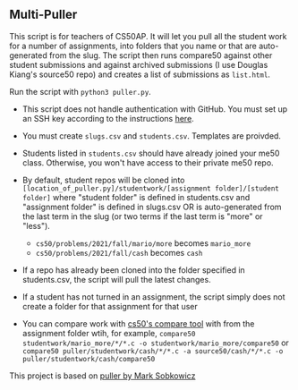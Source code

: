 ## Multi-Puller ##

This script is for teachers of CS50AP.  It will let you pull all the student work for a number of assignments, into folders that you name or that are auto-generated from the slug.  The script then runs compare50 against other student submissions and against archived submissions (I use Douglas Kiang's source50 repo) and creates a list of submissions as `list.html`.

Run the script with `python3 puller.py`.

- This script does not handle authentication with GitHub. You must set up an SSH key according to the instructions [here](https://cs50.readthedocs.io/github/).
- You must create `slugs.csv` and `students.csv`. Templates are proivded.
- Students listed in `students.csv` should have already joined your me50 class. Otherwise, you won't have access to their private me50 repo.
- By default, student repos will be cloned into `[location_of_puller.py]/studentwork/[assignment folder]/[student folder]` where "student folder" is defined in students.csv and "assignment folder" is defined in slugs.csv OR is auto-generated from the last term in the slug (or two terms if the last term is "more" or "less").
  - `cs50/problems/2021/fall/mario/more` becomes `mario_more` 
  - `cs50/problems/2021/fall/cash` becomes `cash`

- If a repo has already been cloned into the folder specified in students.csv, the script will pull the latest changes. 

- If a student has not turned in an assignment, the script simply does not create a folder for that assignment for that user

- You can compare work with [cs50's compare tool](https://cs50.readthedocs.io/projects/compare50/en/latest/) with from the assignment folder wtih, for example, `compare50 studentwork/mario_more/*/*.c -o studentwork/mario_more/compare50` or `compare50 puller/studentwork/cash/*/*.c -a source50/cash/*/*.c -o puller/studentwork/cash/compare50`

This project is based on [puller by Mark Sobkowicz](https://github.com/sobko/puller)
